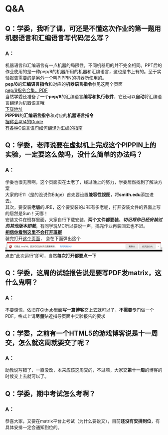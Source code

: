 # Q&A
## Q：学委，我听了课，可还是不懂这次作业的第一题用机器语言和汇编语言写代码怎么写？
### A：
机器语言和汇编语言有一点机器的局限性，不同机器用的并不完全相同。PPT后的作业使用的是一种pep/8的机器所用的机器和汇编语言，这也是书上有的。至于实验报告需要的是另外一个叫PIPPIN的机器所使用的。<br>
**pep/8**的**汇编语言指令**和对应的**机器语言指令**参见这两个页面<br>
[pep/8指令合集，PDF](pep8.pdf)<br>
当然学委还准备了一个**pep/8**的汇编语言**编写和执行软件**，它还可以**自动**将汇编语言翻译为机器语言哦<br>
[下载地址](http://computersystemsbook.com/wp-content/uploads/2015/12/Pep813Win.zip)<br>
**PIPPIN**的**汇编语言指令**和对应的**机器语言指令**<br>
[据称会404的Guide](PIPPIN_Guide.pdf)<br>
[有各种C语言语句如何翻译为汇编的指南](PIPPIN_Instruction.pdf)

## Q：学委，老师说要在虚拟机上完成这个PIPPIN上的实验，一定要这么做吗，没什么简单的办法吗？
### A：
学委也很无奈啊，这个页面实在太老了，经过晚上的努力，学委居然找到了解决方案<br>
大家的IE11（是的没说你Edge）首先要设置**兼容性视图**，将**smith.edu**添加进去。<br>
其次，要安装**老版**的JRE，这个要安装的JRE有多老呢，打开安装文件的界面上写的居然是Sun！天哪！<br>
安装文件在班群里面，大家自行下载安装，**两个文件都要装**。_**切记将你已经安装过的其他版本卸载**_，有同学玩MC所以要说一声，搞完作业再装回去也不迟。<br>
[**相信你看到这里不会打开班群**](jre.zip)<br>
装完打开[这个页面](http://www.science.smith.edu/~jcardell/Courses/CSC103/CPUsim/cpusim.html)，
会在下面弹出这个<br>
![](Warning.png)
点击“此次运行”即可，当然**每次打开都要点一下**

## Q：学委，这周的试验报告说是要写PDF发matrix，这什么鬼啊？
### A：
不要惊慌，依旧在Github里面**写一篇博客**交上去就可以了，**不需要**专门做一个PDF。格式上请**尽量**贴近指导页面中实验报告的要求

## Q：学委，之前有一个HTML5的游戏博客说是十一周交，怎么就这周就要交了呢？
### A：
助教说写错了，一直没改，本来应该这周交的，不过嘛，大家交**第十一周**的博客的时候交上去就可以了。

## Q：学委，期中考试怎么考啊？
### A：
恭喜大家，又要在matrix平台上考试（为什么要说又），目前**还没有安排到位**，有具体安排一定会通知到位的。
